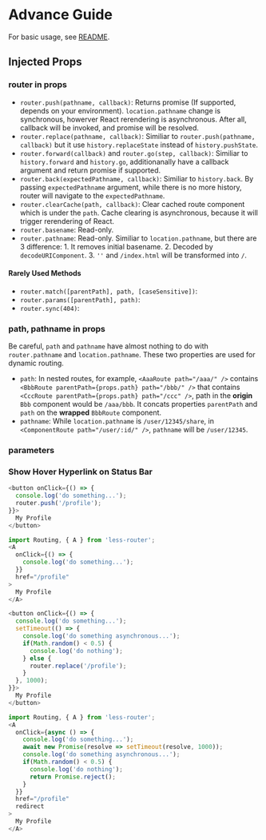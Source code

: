 # Advance Guide
For basic usage, see [README](https://github.com/kuu12/less-router/blob/master/README.md).

## Injected Props
### router in props
- `router.push(pathname, callback)`: Returns promise (If supported, depends on your environment). `location.pathname` change is synchronous, howerver React rerendering is asynchronous. After all, callback will be invoked, and promise will be resolved.
- `router.replace(pathname, callback)`: Similiar to `router.push(pathname, callback)` but it use `history.replaceState` instead of `history.pushState`.
- `router.forward(callback)` and `router.go(step, callback)`: Similiar to `history.forward` and `history.go`, additionanally have a callback argument and return promise if supported.
- `router.back(expectedPathname, callback)`: Similiar to `history.back`. By passing `expectedPathname` argument, while there is no more history, router will navigate to the `expectedPathname`.
- `router.clearCache(path, callback)`: Clear cached route component which is under the `path`. Cache clearing is asynchronous, because it will trigger rerendering of React.
- `router.basename`: Read-only.
- `router.pathname`: Read-only. Similiar to `location.pathname`, but there are 3 difference: 1. It removes initial basename. 2. Decoded by `decodeURIComponent`. 3. `''` and `/index.html` will be transformed into `/`.

#### Rarely Used Methods
- `router.match([parentPath], path, [caseSensitive])`:
- `router.params([parentPath], path)`:
- `router.sync(404)`:

### path, pathname in props
Be careful, `path` and `pathname` have almost nothing to do with `router.pathname` and `location.pathname`. These two properties are used for dynamic routing.

- `path`: In nested routes, for example, `<AaaRoute path="/aaa/" />` contains `<BbbRoute parentPath={props.path} path="/bbb/" />` that contains `<CccRoute parentPath={props.path} path="/ccc" />`, path in the **origin** `Bbb` component would be `/aaa/bbb`. It concats properties `parentPath` and `path` on the **wrapped** `BbbRoute` component.
- `pathname`: While `location.pathname` is `/user/12345/share`, in `<ComponentRoute path="/user/:id/" />`, `pathname` will be `/user/12345`.

### parameters

### Show Hover Hyperlink on Status Bar

```javascript
<button onClick={() => {
  console.log('do something...');
  router.push('/profile');
}}>
  My Profile
</button>
```

```javascript
import Routing, { A } from 'less-router';
<A
  onClick={() => {
    console.log('do something...');
  }}
  href="/profile"
>
  My Profile
</A>
```

```javascript
<button onClick={() => {
  console.log('do something...');
  setTimeout(() => {
    console.log('do something asynchronous...');
    if(Math.random() < 0.5) {
      console.log('do nothing');
    } else {
      router.replace('/profile');
    }
  }, 1000);
}}>
  My Profile
</button>
```

```javascript
import Routing, { A } from 'less-router';
<A
  onClick={async () => {
    console.log('do something...');
    await new Promise(resolve => setTimeout(resolve, 1000));
    console.log('do something asynchronous...');
    if(Math.random() < 0.5) {
      console.log('do nothing');
      return Promise.reject();
    }
  }}
  href="/profile"
  redirect
>
  My Profile
</A>
```
